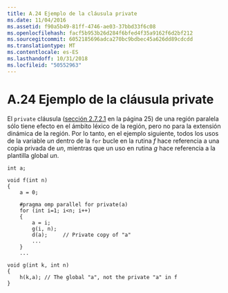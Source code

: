 ```yaml
---
title: A.24 Ejemplo de la cláusula private
ms.date: 11/04/2016
ms.assetid: f90a5b49-81ff-4746-ae03-37bbd33f6c08
ms.openlocfilehash: facf5b953b26d284f6bfed4f35a9162f6d2bf212
ms.sourcegitcommit: 6052185696adca270bc9bdbec45a626dd89cdcdd
ms.translationtype: MT
ms.contentlocale: es-ES
ms.lasthandoff: 10/31/2018
ms.locfileid: "50552963"
---
```

# <a name="a24---example-of-the-private-clause"></a>A.24 Ejemplo de la cláusula private

El `private` cláusula ([sección 2.7.2.1](../../parallel/openmp/2-7-2-1-private.md) en la página 25) de una región paralela sólo tiene efecto en el ámbito léxico de la región, pero no para la extensión dinámica de la región.  Por lo tanto, en el ejemplo siguiente, todos los usos de la variable *un* dentro de la `for` bucle en la rutina *f* hace referencia a una copia privada de *un*, mientras que un uso en rutina *g* hace referencia a la plantilla global *un*.

```
int a;

void f(int n)
{
    a = 0;

    #pragma omp parallel for private(a)
    for (int i=1; i<n; i++)
    {
        a = i;
        g(i, n);
        d(a);     // Private copy of "a"
        ...
    }
    ...

void g(int k, int n)
{
    h(k,a); // The global "a", not the private "a" in f
}
```
